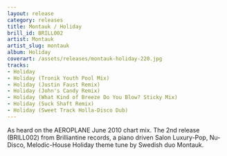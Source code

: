 ```yaml
---
layout: release
category: releases
title: Montauk / Holiday
brill_id: BRILL002
artist: Montauk
artist_slug: montauk
album: Holiday
coverart: /assets/releases/montauk-holiday-220.jpg
tracks:
- Holiday
- Holiday (Tronik Youth Pool Mix)
- Holiday (Justin Faust Remix)
- Holiday (John's Candy Remix)
- Holiday (What Kind of Breeze Do You Blow? Sticky Mix)
- Holiday (Suck Shaft Remix)
- Holiday (Sweet Track Holla-Disco Dub)
---
```


As heard on the AEROPLANE June 2010 chart mix. The 2nd release (BRILL002) from
Brilliantine records, a piano driven Salon Luxury-Pop, Nu-Disco, Melodic-House
Holiday theme tune by Swedish duo Montauk.
